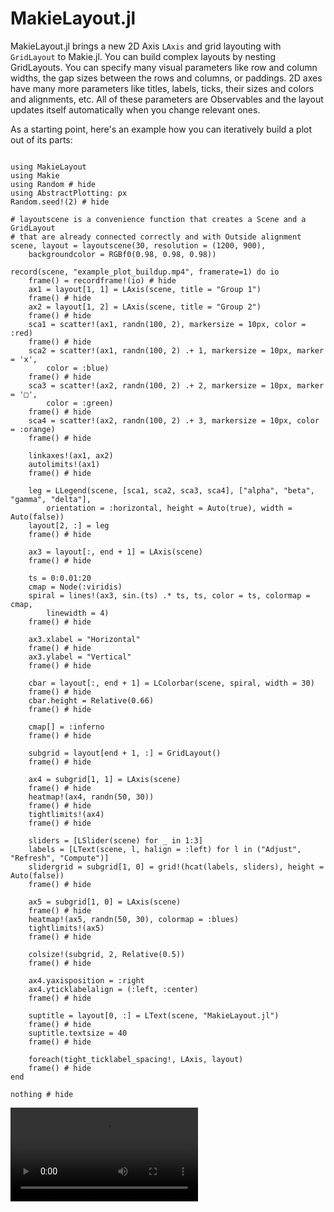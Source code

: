 # MakieLayout.jl

MakieLayout.jl brings a new 2D Axis `LAxis` and grid layouting with `GridLayout` to Makie.jl. You
can build complex layouts by nesting GridLayouts. You can specify many visual parameters
like row and column widths, the gap sizes
between the rows and columns, or paddings. 2D axes have many more parameters like
titles, labels, ticks, their sizes and colors and alignments, etc. All of these
parameters are Observables and the layout updates itself automatically when you
change relevant ones.

As a starting point, here's an example how you can iteratively build a plot out
of its parts:


```@example

using MakieLayout
using Makie
using Random # hide
using AbstractPlotting: px
Random.seed!(2) # hide

# layoutscene is a convenience function that creates a Scene and a GridLayout
# that are already connected correctly and with Outside alignment
scene, layout = layoutscene(30, resolution = (1200, 900),
    backgroundcolor = RGBf0(0.98, 0.98, 0.98))

record(scene, "example_plot_buildup.mp4", framerate=1) do io
    frame() = recordframe!(io) # hide
    ax1 = layout[1, 1] = LAxis(scene, title = "Group 1")
    frame() # hide
    ax2 = layout[1, 2] = LAxis(scene, title = "Group 2")
    frame() # hide
    sca1 = scatter!(ax1, randn(100, 2), markersize = 10px, color = :red)
    frame() # hide
    sca2 = scatter!(ax1, randn(100, 2) .+ 1, markersize = 10px, marker = 'x',
        color = :blue)
    frame() # hide
    sca3 = scatter!(ax2, randn(100, 2) .+ 2, markersize = 10px, marker = '□',
        color = :green)
    frame() # hide
    sca4 = scatter!(ax2, randn(100, 2) .+ 3, markersize = 10px, color = :orange)
    frame() # hide

    linkaxes!(ax1, ax2)
    autolimits!(ax1)
    frame() # hide

    leg = LLegend(scene, [sca1, sca2, sca3, sca4], ["alpha", "beta", "gamma", "delta"],
        orientation = :horizontal, height = Auto(true), width = Auto(false))
    layout[2, :] = leg
    frame() # hide

    ax3 = layout[:, end + 1] = LAxis(scene)
    frame() # hide

    ts = 0:0.01:20
    cmap = Node(:viridis)
    spiral = lines!(ax3, sin.(ts) .* ts, ts, color = ts, colormap = cmap,
        linewidth = 4)
    frame() # hide

    ax3.xlabel = "Horizontal"
    frame() # hide
    ax3.ylabel = "Vertical"
    frame() # hide

    cbar = layout[:, end + 1] = LColorbar(scene, spiral, width = 30)
    frame() # hide
    cbar.height = Relative(0.66)
    frame() # hide

    cmap[] = :inferno
    frame() # hide

    subgrid = layout[end + 1, :] = GridLayout()
    frame() # hide

    ax4 = subgrid[1, 1] = LAxis(scene)
    frame() # hide
    heatmap!(ax4, randn(50, 30))
    frame() # hide
    tightlimits!(ax4)
    frame() # hide

    sliders = [LSlider(scene) for _ in 1:3]
    labels = [LText(scene, l, halign = :left) for l in ("Adjust", "Refresh", "Compute")]
    slidergrid = subgrid[1, 0] = grid!(hcat(labels, sliders), height = Auto(false))
    frame() # hide

    ax5 = subgrid[1, 0] = LAxis(scene)
    frame() # hide
    heatmap!(ax5, randn(50, 30), colormap = :blues)
    tightlimits!(ax5)
    frame() # hide

    colsize!(subgrid, 2, Relative(0.5))
    frame() # hide

    ax4.yaxisposition = :right
    ax4.yticklabelalign = (:left, :center)
    frame() # hide

    suptitle = layout[0, :] = LText(scene, "MakieLayout.jl")
    frame() # hide
    suptitle.textsize = 40
    frame() # hide

    foreach(tight_ticklabel_spacing!, LAxis, layout)
    frame() # hide
end

nothing # hide
```

![example plot buildup](example_plot_buildup.mp4)
